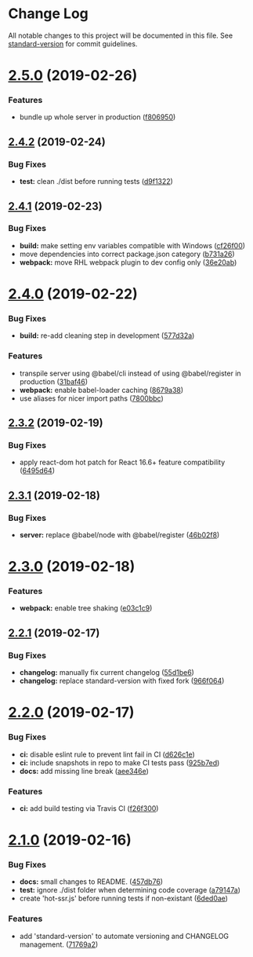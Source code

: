 # Change Log

All notable changes to this project will be documented in this file. See [standard-version](https://github.com/conventional-changelog/standard-version) for commit guidelines.

# [2.5.0](https://github.com/kimkwanka/niru/compare/v2.4.2...v2.5.0) (2019-02-26)


### Features

* bundle up whole server in production ([f806950](https://github.com/kimkwanka/niru/commit/f806950))



## [2.4.2](https://github.com/kimkwanka/niru/compare/v2.4.1...v2.4.2) (2019-02-24)


### Bug Fixes

* **test:** clean ./dist before running tests ([d9f1322](https://github.com/kimkwanka/niru/commit/d9f1322))



## [2.4.1](https://github.com/kimkwanka/niru/compare/v2.4.0...v2.4.1) (2019-02-23)


### Bug Fixes

* **build:** make setting env variables compatible with Windows ([cf26f00](https://github.com/kimkwanka/niru/commit/cf26f00))
* move dependencies into correct package.json category ([b731a26](https://github.com/kimkwanka/niru/commit/b731a26))
* **webpack:** move RHL webpack plugin to dev config only ([36e20ab](https://github.com/kimkwanka/niru/commit/36e20ab))



# [2.4.0](https://github.com/kimkwanka/niru/compare/v2.3.2...v2.4.0) (2019-02-22)


### Bug Fixes

* **build:** re-add cleaning step in development ([577d32a](https://github.com/kimkwanka/niru/commit/577d32a))


### Features

* transpile server using @babel/cli instead of using @babel/register in production ([31baf46](https://github.com/kimkwanka/niru/commit/31baf46))
* **webpack:** enable babel-loader caching ([8679a38](https://github.com/kimkwanka/niru/commit/8679a38))
* use aliases for nicer import paths ([7800bbc](https://github.com/kimkwanka/niru/commit/7800bbc))



## [2.3.2](https://github.com/kimkwanka/niru/compare/v2.3.1...v2.3.2) (2019-02-19)


### Bug Fixes

* apply react-dom hot patch for React 16.6+ feature compatibility ([6495d64](https://github.com/kimkwanka/niru/commit/6495d64))



## [2.3.1](https://github.com/kimkwanka/niru/compare/v2.3.0...v2.3.1) (2019-02-18)


### Bug Fixes

* **server:** replace @babel/node with @babel/register ([46b02f8](https://github.com/kimkwanka/niru/commit/46b02f8))



# [2.3.0](https://github.com/kimkwanka/niru/compare/v2.2.1...v2.3.0) (2019-02-18)


### Features

* **webpack:** enable tree shaking ([e03c1c9](https://github.com/kimkwanka/niru/commit/e03c1c9))



## [2.2.1](https://github.com/kimkwanka/niru/compare/v2.2.0...v2.2.1) (2019-02-17)


### Bug Fixes

* **changelog:** manually fix current changelog ([55d1be6](https://github.com/kimkwanka/niru/commit/55d1be6))
* **changelog:** replace standard-version with fixed fork ([966f064](https://github.com/kimkwanka/niru/commit/966f064))



# [2.2.0](https://github.com/kimkwanka/niru/compare/v2.1.0...v2.2.0) (2019-02-17)


### Bug Fixes

* **ci:** disable eslint rule to prevent lint fail in CI ([d626c1e](https://github.com/kimkwanka/niru/commit/d626c1e))
* **ci:** include snapshots in repo to make CI tests pass ([925b7ed](https://github.com/kimkwanka/niru/commit/925b7ed))
* **docs:** add missing line break ([aee346e](https://github.com/kimkwanka/niru/commit/aee346e))


### Features

* **ci:** add build testing via Travis CI ([f26f300](https://github.com/kimkwanka/niru/commit/f26f300))



# [2.1.0](https://github.com/kimkwanka/niru/compare/2.0.0...v2.1.0) (2019-02-16)


### Bug Fixes

* **docs:** small changes to README. ([457db76](https://github.com/kimkwanka/niru/commit/457db76))
* **test:** ignore ./dist folder when determining code coverage ([a79147a](https://github.com/kimkwanka/niru/commit/a79147a))
* create 'hot-ssr.js' before running tests if non-existant ([6ded0ae](https://github.com/kimkwanka/niru/commit/6ded0ae))


### Features

* add 'standard-version' to automate versioning and CHANGELOG management. ([71769a2](https://github.com/kimkwanka/niru/commit/71769a2))
